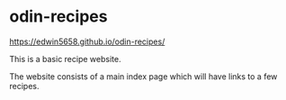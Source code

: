 # odin-recipes
https://edwin5658.github.io/odin-recipes/

This is a basic recipe website.

The website consists of a main index page which will have links to a few recipes.
